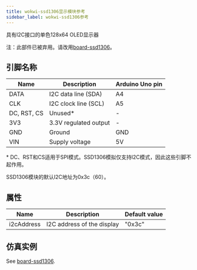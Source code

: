 ```yaml
---
title: wokwi-ssd1306显示模块参考
sidebar_label: wokwi-ssd1306参考
---
```


具有I2C接口的单色128x64 OLED显示器

<wokwi-ssd1306 />

注：此部件已被弃用。请改用[board-ssd1306](./board-ssd1306)。

## 引脚名称

| Name        | Description           | Arduino Uno pin |
| ----------- | --------------------- | --------------- |
| DATA        | I2C data line (SDA)   | A4              |
| CLK         | I2C clock line (SCL)  | A5              |
| DC, RST, CS | Unused\*              | -               |
| 3V3         | 3.3V regulated output | -               |
| GND         | Ground                | GND             |
| VIN         | Supply voltage        | 5V              |

\* DC、RST和CS适用于SPI模式。SSD1306模拟仅支持I2C模式，因此这些引脚不起作用。

SSD1306模块的默认I2C地址为0x3c（60）。

## 属性

| Name       | Description                | Default value |
| ---------- | -------------------------- | ------------- |
| i2cAddress | I2C address of the display | "0x3c"        |

## 仿真实例

See [board-ssd1306](board-ssd1306#simulator-examples).
